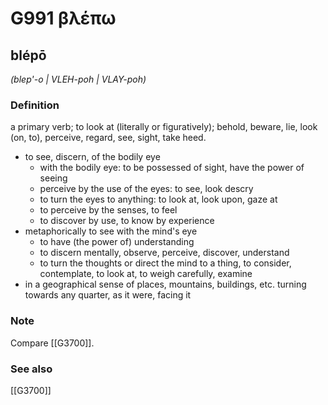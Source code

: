 # G991 βλέπω

## blépō

_(blep'-o | VLEH-poh | VLAY-poh)_

### Definition

a primary verb; to look at (literally or figuratively); behold, beware, lie, look (on, to), perceive, regard, see, sight, take heed.

- to see, discern, of the bodily eye
  - with the bodily eye: to be possessed of sight, have the power of seeing
  - perceive by the use of the eyes: to see, look descry
  - to turn the eyes to anything: to look at, look upon, gaze at
  - to perceive by the senses, to feel
  - to discover by use, to know by experience
- metaphorically to see with the mind's eye
  - to have (the power of) understanding
  - to discern mentally, observe, perceive, discover, understand
  - to turn the thoughts or direct the mind to a thing, to consider, contemplate, to look at, to weigh carefully, examine
- in a geographical sense of places, mountains, buildings, etc. turning towards any quarter, as it were, facing it

### Note

Compare [[G3700]].

### See also

[[G3700]]

